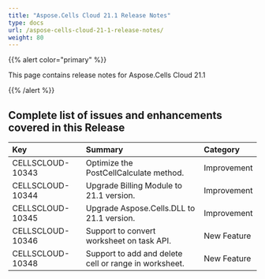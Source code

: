 ```yaml
---
title: "Aspose.Cells Cloud 21.1 Release Notes"
type: docs
url: /aspose-cells-cloud-21-1-release-notes/
weight: 80
---
```


{{% alert color="primary" %}} 

This page contains release notes for Aspose.Cells Cloud 21.1

{{% /alert %}} 
## **Complete list of issues and enhancements covered in this Release**

|**Key**|**Summary**|**Category**|
| :- | :- | :- |
| CELLSCLOUD-10343 | Optimize the PostCellCalculate method.| Improvement   |
| CELLSCLOUD-10344 | Upgrade Billing Module to 21.1 version.| Improvement |
| CELLSCLOUD-10345 | Upgrade Aspose.Cells.DLL to 21.1 version.| Improvement |
| CELLSCLOUD-10346 | Support to convert worksheet on task API.| New Feature|
| CELLSCLOUD-10348 | Support to add and delete cell or range in worksheet.| New Feature|
